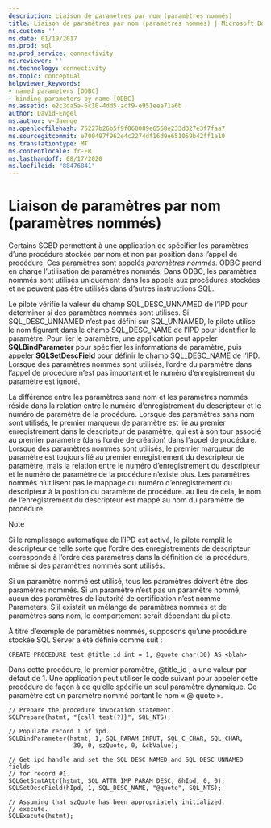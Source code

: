 ```yaml
---
description: Liaison de paramètres par nom (paramètres nommés)
title: Liaison de paramètres par nom (paramètres nommés) | Microsoft Docs
ms.custom: ''
ms.date: 01/19/2017
ms.prod: sql
ms.prod_service: connectivity
ms.reviewer: ''
ms.technology: connectivity
ms.topic: conceptual
helpviewer_keywords:
- named parameters [ODBC]
- binding parameters by name [ODBC]
ms.assetid: e2c3da5a-6c10-4dd5-acf9-e951eea71a6b
author: David-Engel
ms.author: v-daenge
ms.openlocfilehash: 75227b26b5f9f060089e6568e233d327e3f7faa7
ms.sourcegitcommit: e700497f962e4c2274df16d9e651059b42ff1a10
ms.translationtype: MT
ms.contentlocale: fr-FR
ms.lasthandoff: 08/17/2020
ms.locfileid: "88476841"
---
```

# <a name="binding-parameters-by-name-named-parameters"></a>Liaison de paramètres par nom (paramètres nommés)
Certains SGBD permettent à une application de spécifier les paramètres d’une procédure stockée par nom et non par position dans l’appel de procédure. Ces paramètres sont appelés *paramètres nommés*. ODBC prend en charge l’utilisation de paramètres nommés. Dans ODBC, les paramètres nommés sont utilisés uniquement dans les appels aux procédures stockées et ne peuvent pas être utilisés dans d’autres instructions SQL.  
  
 Le pilote vérifie la valeur du champ SQL_DESC_UNNAMED de l’IPD pour déterminer si des paramètres nommés sont utilisés. Si SQL_DESC_UNNAMED n’est pas défini sur SQL_UNNAMED, le pilote utilise le nom figurant dans le champ SQL_DESC_NAME de l’IPD pour identifier le paramètre. Pour lier le paramètre, une application peut appeler **SQLBindParameter** pour spécifier les informations de paramètre, puis appeler **SQLSetDescField** pour définir le champ SQL_DESC_NAME de l’IPD. Lorsque des paramètres nommés sont utilisés, l’ordre du paramètre dans l’appel de procédure n’est pas important et le numéro d’enregistrement du paramètre est ignoré.  
  
 La différence entre les paramètres sans nom et les paramètres nommés réside dans la relation entre le numéro d’enregistrement du descripteur et le numéro de paramètre de la procédure. Lorsque des paramètres sans nom sont utilisés, le premier marqueur de paramètre est lié au premier enregistrement dans le descripteur de paramètre, qui est à son tour associé au premier paramètre (dans l’ordre de création) dans l’appel de procédure. Lorsque des paramètres nommés sont utilisés, le premier marqueur de paramètre est toujours lié au premier enregistrement du descripteur de paramètre, mais la relation entre le numéro d’enregistrement du descripteur et le numéro de paramètre de la procédure n’existe plus. Les paramètres nommés n’utilisent pas le mappage du numéro d’enregistrement du descripteur à la position du paramètre de procédure. au lieu de cela, le nom de l’enregistrement du descripteur est mappé au nom du paramètre de procédure.  
  
> [!NOTE]  
>  Si le remplissage automatique de l’IPD est activé, le pilote remplit le descripteur de telle sorte que l’ordre des enregistrements de descripteur corresponde à l’ordre des paramètres dans la définition de la procédure, même si des paramètres nommés sont utilisés.  
  
 Si un paramètre nommé est utilisé, tous les paramètres doivent être des paramètres nommés. Si un paramètre n’est pas un paramètre nommé, aucun des paramètres de l’autorité de certification n’est nommé Parameters. S’il existait un mélange de paramètres nommés et de paramètres sans nom, le comportement serait dépendant du pilote.  
  
 À titre d’exemple de paramètres nommés, supposons qu’une procédure stockée SQL Server a été définie comme suit :  
  
```  
CREATE PROCEDURE test @title_id int = 1, @quote char(30) AS <blah>  
```  
  
 Dans cette procédure, le premier paramètre, @title_id , a une valeur par défaut de 1. Une application peut utiliser le code suivant pour appeler cette procédure de façon à ce qu’elle spécifie un seul paramètre dynamique. Ce paramètre est un paramètre nommé portant le nom « \@ quote ».  
  
```  
// Prepare the procedure invocation statement.  
SQLPrepare(hstmt, "{call test(?)}", SQL_NTS);  
  
// Populate record 1 of ipd.  
SQLBindParameter(hstmt, 1, SQL_PARAM_INPUT, SQL_C_CHAR, SQL_CHAR,  
                  30, 0, szQuote, 0, &cbValue);  
  
// Get ipd handle and set the SQL_DESC_NAMED and SQL_DESC_UNNAMED fields  
// for record #1.  
SQLGetStmtAttr(hstmt, SQL_ATTR_IMP_PARAM_DESC, &hIpd, 0, 0);  
SQLSetDescField(hIpd, 1, SQL_DESC_NAME, "@quote", SQL_NTS);  
  
// Assuming that szQuote has been appropriately initialized,  
// execute.  
SQLExecute(hstmt);  
```
